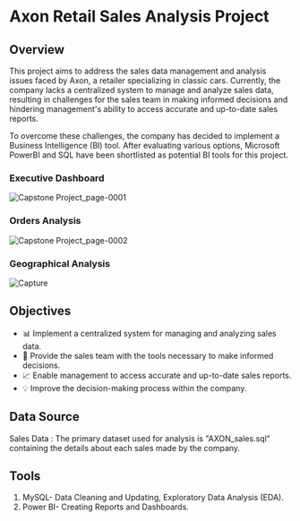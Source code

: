 # Axon Retail Sales Analysis Project

## Overview

This project aims to address the sales data management and analysis issues faced by Axon, a retailer specializing in classic cars. Currently, the company lacks a centralized system to manage and analyze sales data, resulting in challenges for the sales team in making informed decisions and hindering management's ability to access accurate and up-to-date sales reports.

To overcome these challenges, the company has decided to implement a Business Intelligence (BI) tool. After evaluating various options, Microsoft PowerBI and SQL have been shortlisted as potential BI tools for this project.

### Executive Dashboard
![Capstone Project_page-0001](https://github.com/Krunal-4498/AXON_A_Classic_Car_Retailer_Sales_Dashboard/assets/134350505/0d934d96-a6f4-4f74-91b9-f0cae34f41d7)
### Orders Analysis
![Capstone Project_page-0002](https://github.com/Krunal-4498/AXON_A_Classic_Car_Retailer_Sales_Dashboard/assets/134350505/7fa56c1c-57c1-4a86-a162-f395eec482e8)
### Geographical Analysis
![Capture](https://github.com/Krunal-4498/AXON_A_Classic_Car_Retailer_Sales_Dashboard/assets/134350505/dfd3b315-0022-479a-b4e4-4dc05e304fcf)



## Objectives

- 📊 Implement a centralized system for managing and analyzing sales data.
- 🚀 Provide the sales team with the tools necessary to make informed decisions.
- 📈 Enable management to access accurate and up-to-date sales reports.
- 💡 Improve the decision-making process within the company.

## Data Source 
Sales Data : The primary dataset used for analysis is "AXON_sales.sql" containing the details about each sales made by the company.

## Tools
1. MySQL- Data Cleaning and Updating, Exploratory Data Analysis (EDA).
2. Power BI- Creating Reports and Dashboards.

## 

